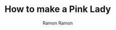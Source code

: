 ---
author: Ramon Ramon
title: How to make a Pink Lady
description: A pink egg white drink
publishDate: "2023-10-05"
rawIngredients: Broker's London Dry Gin, Laird's Apple Jack Brandy, Lemon Juice, Grenadine, Egg White, Cocktail Cherry
recipeName: Pink Lady
image: /img/pink-lady.jpg
imageAlt: Pink Lady picture
prepTime: PT2M
cookTime: PT5M
totalTime: PT7M
keywords: egg white, gin, pink, apple
ratingValue: 4
ratingCount: 1
recipeGlass: Nick and Nora
recipeYield: 1
recipeCategory: Drink
recipeCuisine: American
recipeIngredient:
    - 1.5oz Broker's London Dry Gin
    - 0.5oz Laird's Apple Jack Brandy
    - 0.75oz Lemon Juice
    - 0.5oz Grenadine
    - 1 Egg White
    - Garnish with Raspberry
recipeInstructions:
    - stepName: Chill glassware
      stepDescription: Place glass into freezer before preparing the cocktail
    - stepName: Add ingredients
      stepDescription: Add all ingredients to large side of the Boston Shaker
    - stepName: Add ice
      stepDescription: Fill small side of Boston Shaker with ice
    - stepName: Wet shake
      stepDescription: Shake for 30 seconds
    - stepName: Strain
      stepDescription: Remove small side of the boston shaker, and strain drink from larger side into the smaller side of the Boston Shaker
    - stepName: Prep for shake
      stepDescription: Dump the ice from the larger side of the Boston shaker, and place the small side onto the larger side
    - stepName: Dry shake
      stepDescription: Shake for 15 seconds
    - stepName: Serve
      stepDescription: Double strain into glass using the Hawthorne strainer and fine mesh strainer
calories: 206.75
videoName: Clover Club vs The Pink Lady - two similar drinks
videoDescription: Anders Erickson showing how to make the Pink Lady
videoContentUrl: https://youtu.be/MfHv2EOLUOo?si=ottsWk1KL3ntXiob
videoEmbedUrl: https://www.youtube.com/embed/MfHv2EOLUOo
videoUploadDate: "2021-01-08T08:00:00+08:00"
videoThumbnailUrl: https://i.ytimg.com/vi_webp/MfHv2EOLUOo/maxresdefault.webp
videoWidth: 560
videoHeight: 315
---